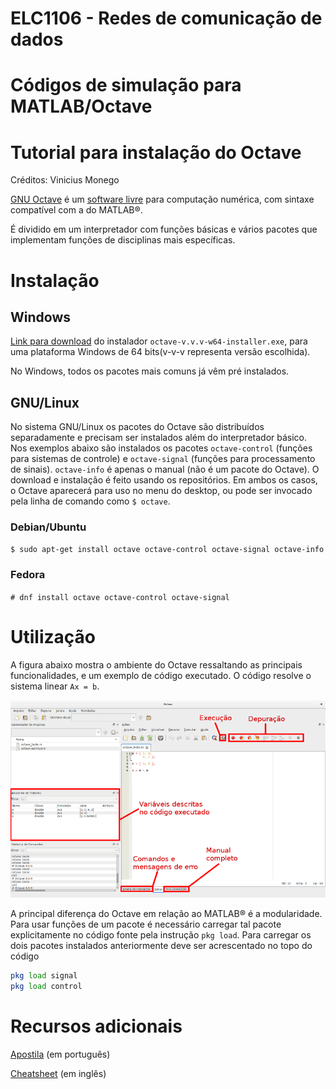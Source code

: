 # ELC1106 - Redes de comunicação de dados

# Códigos de simulação para MATLAB/Octave

# Tutorial para instalação do Octave

Créditos: Vinicius Monego

[GNU Octave](https://www.gnu.org/software/octave/) é um [software livre](https://www.gnu.org/philosophy/free-sw.pt-br.html) para computação numérica, com sintaxe compatível com a do MATLAB®.

É dividido em um interpretador com funções básicas e vários pacotes que implementam funções de disciplinas mais específicas.

# Instalação

## Windows

[Link para download](https://ftp.gnu.org/gnu/octave/windows/) do instalador `octave-v.v.v-w64-installer.exe`, para uma plataforma Windows de 64 bits(v-v-v representa versão escolhida).

No Windows, todos os pacotes mais comuns já vêm pré instalados.

## GNU/Linux

No sistema GNU/Linux os pacotes do Octave são distribuídos separadamente e precisam ser instalados além do interpretador básico. Nos exemplos abaixo são instalados os pacotes `octave-control` (funções para sistemas de controle) e `octave-signal` (funções para processamento de sinais). `octave-info` é apenas o manual (não é um pacote do Octave). O download e instalação é feito usando os repositórios. Em ambos os casos, o Octave aparecerá para uso no menu do desktop, ou pode ser invocado pela linha de comando como `$ octave`. 


### Debian/Ubuntu

`$ sudo apt-get install octave octave-control octave-signal octave-info`

### Fedora

`# dnf install octave octave-control octave-signal`

# Utilização

A figura abaixo mostra o ambiente do Octave ressaltando as principais funcionalidades, e um exemplo de código executado. O código resolve o sistema linear `Ax = b`.

![Janela Octave](octave.png)

A principal diferença do Octave em relação ao MATLAB® é a modularidade. Para usar funções de um pacote é necessário carregar tal pacote explicitamente no código fonte pela instrução `pkg load`. Para carregar os dois pacotes instalados anteriormente deve ser acrescentado no topo do código

```octave
pkg load signal
pkg load control
```

# Recursos adicionais

[Apostila](https://edisciplinas.usp.br/pluginfile.php/256601/mod_resource/content/1/apostila_matlab_octave.pdf) (em português)

[Cheatsheet](https://altons.github.io/octave/2013/05/05/octave-commands-cheat-sheet/) (em inglês)

